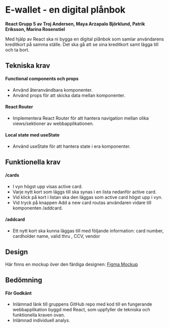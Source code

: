 # E-wallet - en digital plånbok

**React Grupp 5 av Troj Andersen, Maya Arzapalo Björklund, Patrik Eriksson, Marina Rosenstiel**

Med hjälp av React ska ni bygga en digital plånbok som samlar användarens kreditkort på samma ställe. Det ska gå att se sina kreditkort samt lägga till och ta bort.

## Tekniska krav
#### Functional components och props
- Använd återanvändbara komponenter.
- Använd props för att skicka data mellan komponenter.

#### React Router
- Implementera React Router för att hantera navigation mellan olika views/sektioner av webbapplikationen.

#### Local state med useState
- Använd useState för att hantera state i era komponenter.

## Funktionella krav
#### /cards
- I vyn högst upp visas active card.
- Varje nytt kort som läggs till ska synas i en lista nedanför active card.
- Vid klick på kort i listan ska den läggas som active card högst upp i vyn.
- Vid tryck på knappen Add a new card routas användaren vidare till komponenten /addcard.

#### /addcard
- Ett nytt kort ska kunna läggas till med följande information: card number, cardholder name, valid thru , CCV, vendor

## Design
Här finns en mockup över den färdiga designen: [Figma Mockup](https://www.figma.com/file/FNch3ruGotLIF1ASekGMR7/E-Wallet?type=design&node-id=11%3A2&mode=design&t=gpW4kemSurRDU8eL-1)

## Bedömning
#### För Godkänt
- Inlämnad länk till gruppens GitHub repo med kod till en fungerande webbapplikation byggd med React, som uppfyller de tekniska och funktionella kraven ovan.
- Inlämnad individuell analys.
